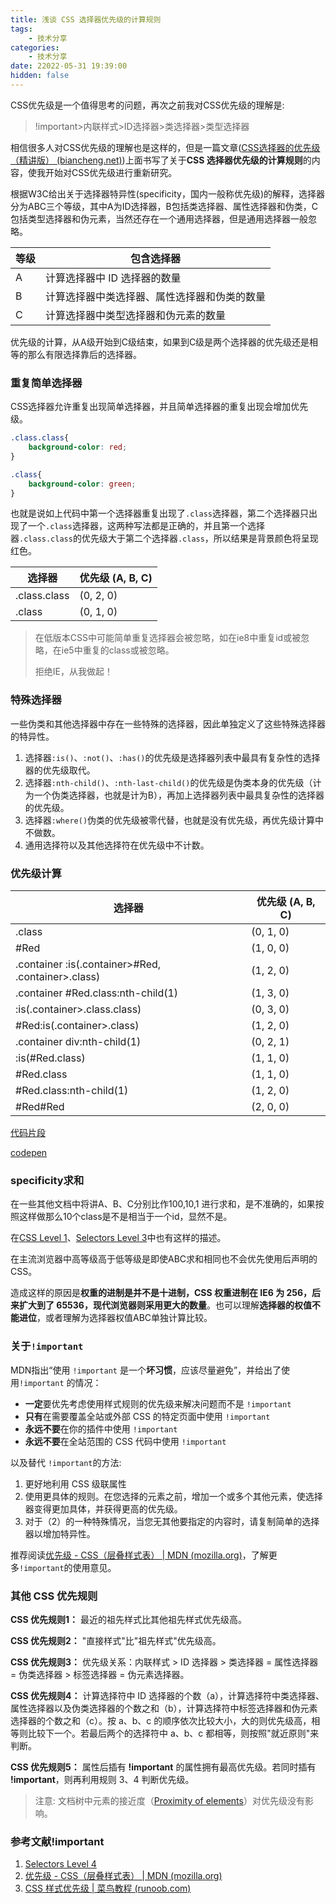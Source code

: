 ```yaml
---
title: 浅谈 CSS 选择器优先级的计算规则
tags: 
	- 技术分享
categories:
	- 技术分享
date: 22022-05-31 19:39:00
hidden: false
---
```


CSS优先级是一个值得思考的问题，再次之前我对CSS优先级的理解是:

> !important>内联样式>ID选择器>类选择器>类型选择器

相信很多人对CSS优先级的理解也是这样的，但是一篇文章([CSS选择器的优先级（精讲版） (biancheng.net)](http://c.biancheng.net/view/7216.html))上面书写了关于**CSS 选择器优先级的计算规则**的内容，使我开始对CSS优先级进行重新研究。

根据W3C给出关于选择器特异性(specificity，国内一般称优先级)的解释，选择器分为ABC三个等级，其中A为ID选择器，B包括类选择器、属性选择器和伪类，C包括类型选择器和伪元素，当然还存在一个通用选择器，但是通用选择器一般忽略。

| 等级 | 包含选择器                                   |
| ---- | -------------------------------------------- |
| A    | 计算选择器中 ID 选择器的数量                 |
| B    | 计算选择器中类选择器、属性选择器和伪类的数量 |
| C    | 计算选择器中类型选择器和伪元素的数量         |

优先级的计算，从A级开始到C级结束，如果到C级是两个选择器的优先级还是相等的那么有限选择靠后的选择器。

### 重复简单选择器

CSS选择器允许重复出现简单选择器，并且简单选择器的重复出现会增加优先级。

```css
.class.class{
    background-color: red;
}

.class{
    background-color: green;
}
```

也就是说如上代码中第一个选择器重复出现了`.class`选择器，第二个选择器只出现了一个`.class`选择器，这两种写法都是正确的，并且第一个选择器`.class.class`的优先级大于第二个选择器`.class`，所以结果是背景颜色将呈现红色。

| 选择器       | 优先级 (A, B, C) |
| ------------ | ---------------- |
| .class.class | (0, 2, 0)        |
| .class       | (0, 1, 0)        |

> 在低版本CSS中可能简单重复选择器会被忽略，如在ie8中重复id或被忽略，在ie5中重复的class或被忽略。
>
> 拒绝IE，从我做起！

### 特殊选择器

一些伪类和其他选择器中存在一些特殊的选择器，因此单独定义了这些特殊选择器的特异性。

1. 选择器`:is()`、`:not()`、`:has()`的优先级是选择器列表中最具有复杂性的选择器的优先级取代。
2. 选择器`:nth-child()`、`:nth-last-child()`的优先级是伪类本身的优先级（计为一个伪类选择器，也就是计为B），再加上选择器列表中最具复杂性的选择器的优先级。
3. 选择器`:where()`伪类的优先级被零代替，也就是没有优先级，再优先级计算中不做数。
4. 通用选择符以及其他选择符在优先级中不计数。

### 优先级计算

| 选择器                                              | 优先级 (A, B, C) |
| -------------------------------------------------- | ---------------- |
| .class                                             | (0, 1, 0)        |
| #Red                                               | (1, 0, 0)        |
| .container :is(.container>#Red, .container>.class) | (1, 2, 0)        |
| .container #Red.class:nth-child(1)                 | (1, 3, 0)        |
| :is(.container>.class.class)                       | (0, 3, 0)        |
| #Red:is(.container>.class)                         | (1, 2, 0)        |
| .container div:nth-child(1)                        | (0, 2, 1)        |
| :is(#Red.class)                                    | (1, 1, 0)        |
| #Red.class                                         | (1, 1, 0)        |
| #Red.class:nth-child(1)                            | (1, 2, 0)        |
| #Red#Red                                           | (2, 0, 0)        |

[代码片段](https://code.juejin.cn/pen/7103862825264611359)

[codepen](https://codepen.io/onemue/pen/RwQMBmd)

### specificity求和

在一些其他文档中将讲A、B、C分别比作100,10,1 进行求和，是不准确的，如果按照这样做那么10个class是不是相当于一个id，显然不是。

在[CSS Level 1](https://www.w3.org/TR/CSS1/#cascading-order)、[Selectors Level 3](https://drafts.csswg.org/selectors-3/#specificity)中也有这样的描述。

在主流浏览器中高等级高于低等级是即使ABC求和相同也不会优先使用后声明的CSS。

造成这样的原因是**权重的进制是并不是十进制，CSS 权重进制在 IE6 为 256，后来扩大到了 65536，现代浏览器则采用更大的数量**。也可以理解**选择器的权值不能进位**，或者理解为选择器权值ABC单独计算比较。

### 关于`!important `

MDN指出“使用 `!important` 是一个**坏习惯**，应该尽量避免”，并给出了使用`!important` 的情况：

- **一定**要优先考虑使用样式规则的优先级来解决问题而不是 `!important`
- **只有**在需要覆盖全站或外部 CSS 的特定页面中使用 `!important`
- **永远不要**在你的插件中使用 `!important`
- **永远不要**在全站范围的 CSS 代码中使用 `!important`

以及替代 `!important`的方法:

1. 更好地利用 CSS 级联属性
2. 使用更具体的规则。在您选择的元素之前，增加一个或多个其他元素，使选择器变得更加具体，并获得更高的优先级。
3. 对于（2）的一种特殊情况，当您无其他要指定的内容时，请复制简单的选择器以增加特异性。

推荐阅读[优先级 - CSS（层叠样式表） | MDN (mozilla.org)](https://developer.mozilla.org/zh-CN/docs/Web/CSS/Specificity#!important_例外规则)，了解更多`!important`的使用意见。
### 其他 CSS 优先规则

**CSS 优先规则1：** 最近的祖先样式比其他祖先样式优先级高。

**CSS 优先规则2：** "直接样式"比"祖先样式"优先级高。

**CSS 优先规则3：** 优先级关系：内联样式 > ID 选择器 > 类选择器 = 属性选择器 = 伪类选择器 > 标签选择器 = 伪元素选择器。

**CSS 优先规则4：** 计算选择符中 ID 选择器的个数（a），计算选择符中类选择器、属性选择器以及伪类选择器的个数之和（b），计算选择符中标签选择器和伪元素选择器的个数之和（c）。按 a、b、c 的顺序依次比较大小，大的则优先级高，相等则比较下一个。若最后两个的选择符中 a、b、c 都相等，则按照"就近原则"来判断。

**CSS 优先规则5：** 属性后插有 **!important** 的属性拥有最高优先级。若同时插有 **!important**，则再利用规则 3、4 判断优先级。

> 注意: 文档树中元素的接近度（[Proximity of elements](https://developer.mozilla.org/zh-CN/docs/Web/CSS/Specificity#无视DOM树中的距离)）对优先级没有影响。

### 参考文献!important

1. [Selectors Level 4](http://www.w3.org/TR/selectors/#specificity)
2. [优先级 - CSS（层叠样式表） | MDN (mozilla.org)](https://developer.mozilla.org/zh-CN/docs/Web/CSS/Specificity)
3. [CSS 样式优先级 | 菜鸟教程 (runoob.com)](https://www.runoob.com/w3cnote/css-style-priority.html)